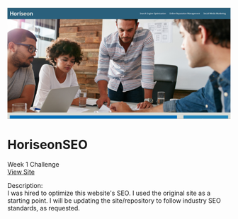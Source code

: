 ![](assets/images/README-websiteSS.png)
# HoriseonSEO <br />
Week 1 Challenge <br />
[View Site](https://technicalparadox.github.io/HoriseonSEO)

Description: <br />
I was hired to optimize this website's SEO. I used the original site as a starting point. I will be updating the site/repository to follow industry SEO standards, as requested.
